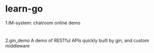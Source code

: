 # learn-go
1.IM-system:
chatroom online demo
#	

2.gin_demo
A demo of RESTful APIs quickly built by gin, and custom middleware
